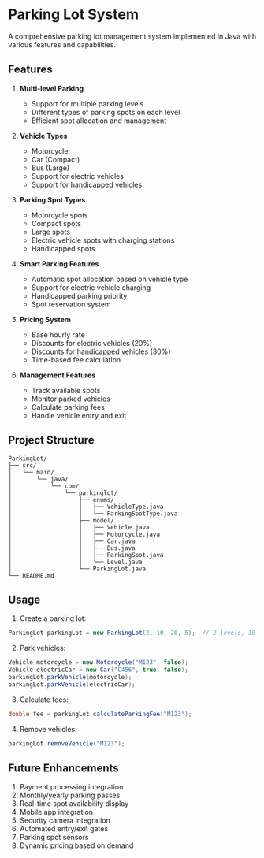 # Parking Lot System

A comprehensive parking lot management system implemented in Java with various features and capabilities.

## Features

1. **Multi-level Parking**
   - Support for multiple parking levels
   - Different types of parking spots on each level
   - Efficient spot allocation and management

2. **Vehicle Types**
   - Motorcycle
   - Car (Compact)
   - Bus (Large)
   - Support for electric vehicles
   - Support for handicapped vehicles

3. **Parking Spot Types**
   - Motorcycle spots
   - Compact spots
   - Large spots
   - Electric vehicle spots with charging stations
   - Handicapped spots

4. **Smart Parking Features**
   - Automatic spot allocation based on vehicle type
   - Support for electric vehicle charging
   - Handicapped parking priority
   - Spot reservation system

5. **Pricing System**
   - Base hourly rate
   - Discounts for electric vehicles (20%)
   - Discounts for handicapped vehicles (30%)
   - Time-based fee calculation

6. **Management Features**
   - Track available spots
   - Monitor parked vehicles
   - Calculate parking fees
   - Handle vehicle entry and exit

## Project Structure

```
ParkingLot/
├── src/
│   └── main/
│       └── java/
│           └── com/
│               └── parkinglot/
│                   ├── enums/
│                   │   ├── VehicleType.java
│                   │   └── ParkingSpotType.java
│                   ├── model/
│                   │   ├── Vehicle.java
│                   │   ├── Motorcycle.java
│                   │   ├── Car.java
│                   │   ├── Bus.java
│                   │   ├── ParkingSpot.java
│                   │   └── Level.java
│                   └── ParkingLot.java
└── README.md
```

## Usage

1. Create a parking lot:
```java
ParkingLot parkingLot = new ParkingLot(2, 10, 20, 5);  // 2 levels, 10 motorcycle spots, 20 compact spots, 5 large spots per level
```

2. Park vehicles:
```java
Vehicle motorcycle = new Motorcycle("M123", false);
Vehicle electricCar = new Car("C456", true, false);
parkingLot.parkVehicle(motorcycle);
parkingLot.parkVehicle(electricCar);
```

3. Calculate fees:
```java
double fee = parkingLot.calculateParkingFee("M123");
```

4. Remove vehicles:
```java
parkingLot.removeVehicle("M123");
```

## Future Enhancements

1. Payment processing integration
2. Monthly/yearly parking passes
3. Real-time spot availability display
4. Mobile app integration
5. Security camera integration
6. Automated entry/exit gates
7. Parking spot sensors
8. Dynamic pricing based on demand 